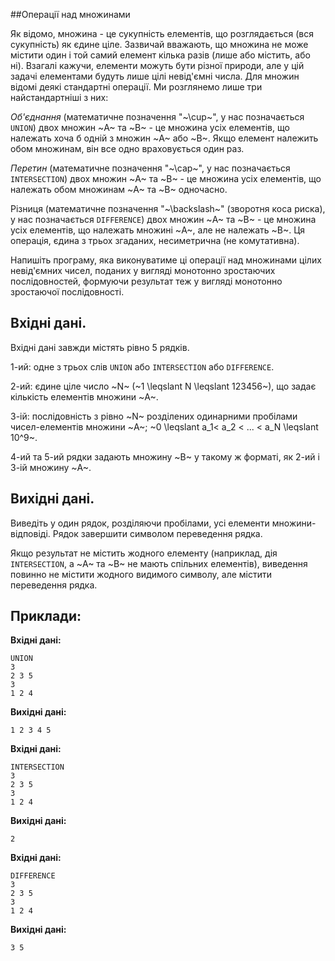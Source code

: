 #﻿#Операції над множинами

Як відомо, множина - це сукупність елементів, що розглядається (вся сукупність) як єдине ціле. Зазвичай вважають, що множина не може містити один і той самий елемент кілька разів (лише або містить, або ні). Взагалі кажучи, елементи можуть бути різної природи, але у цій задачі елементами будуть лише цілі невід'ємні числа. Для множин відомі деякі стандартні операції. Ми розглянемо лише три найстандартніші з них:

*Об'єднання* (математичне позначення "~\cup~", у нас позначається `UNION`) двох множин ~A~ та ~B~ - це множина усіх елементів, що належать хоча б одній з множин ~A~ або ~B~. Якщо елемент належить обом множинам, він все одно враховується один раз.

*Перетин* (математичне позначення "~\cap~", у нас позначається `INTERSECTION`) двох множин ~A~ та ~B~ - це множина усіх елементів, що належать обом множинам ~A~ та ~B~ одночасно.

Різниця (математичне позначення "~\backslash~" (зворотня коса риска), у нас позначається `DIFFERENCE`) двох множин ~A~ та ~B~ - це множина усіх елементів, що належать множині ~A~, але не належать ~B~. Ця операція, єдина з трьох згаданих, несиметрична (не комутативна).

Напишіть програму, яка виконуватиме ці операції над множинами цілих невід'ємних чисел, поданих у вигляді монотонно зростаючих послідовностей, формуючи результат теж у вигляді монотонно зростаючої послідовності.

## Вхідні дані.
Вхідні дані завжди містять рівно 5 рядків.

1-ий: одне з трьох слів `UNION` або `INTERSECTION` або `DIFFERENCE`.

2-ий: єдине ціле число ~N~ (~1 \leqslant N \leqslant 123456~), що задає кількість елементів множини ~A~.

3-ій: послідовність з рівно ~N~ розділених одинарними пробілами чисел-елементів множини ~A~; ~0 \leqslant a_1< a_2 < ... < a_N \leqslant 10^9~.

4-ий та 5-ий рядки задають множину ~B~ у такому ж форматі, як 2-ий і 3-ій множину ~A~.

## Вихідні дані.
Виведіть у один рядок, розділяючи пробілами, усі елементи множини-відповіді. Рядок завершити символом переведення рядка.

Якщо результат не містить жодного елементу (наприклад, дія `INTERSECTION`, а ~A~ та ~B~ не мають спільних елементів), виведення повинно не містити жодного видимого символу, але містити переведення рядка.

## Приклади:
**Вхідні дані:**
```
UNION
3
2 3 5
3
1 2 4
```

**Вихідні дані:**
```
1 2 3 4 5
```

**Вхідні дані:**
```
INTERSECTION
3
2 3 5
3
1 2 4
```

**Вихідні дані:**
```
2
```

**Вхідні дані:**
```
DIFFERENCE
3
2 3 5
3
1 2 4
```

**Вихідні дані:**
```
3 5
```
